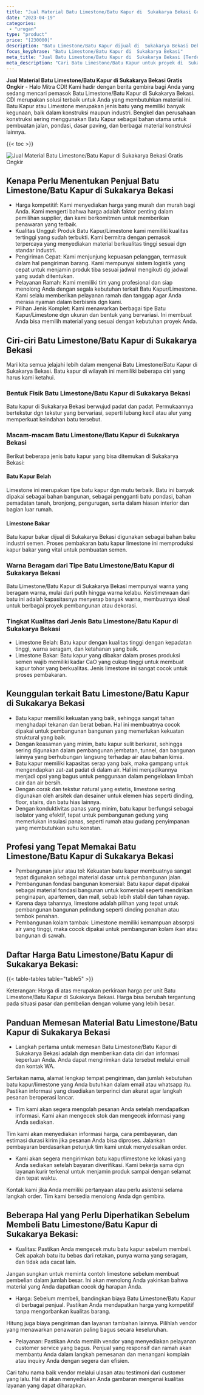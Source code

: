 ```yaml
---
title: "Jual Material Batu Limestone/Batu Kapur di  Sukakarya Bekasi Gratis Ongkir"
date: "2023-04-19"
categories:
 - "urugan"
type: "product"
price: "[230000]"
description: "Batu Limestone/Batu Kapur dijual di  Sukakarya Bekasi Dekat. Batu Limestone/Batu Kapur ini sering dipakai dalam proyek konstruksi sebagai batu alam yang elegan dan tahan lama. Kontak kami untuk mendapatkan informasi lebih lanjut."
focus_keyphrase: "Batu Limestone/Batu Kapur di  Sukakarya Bekasi"
meta_title: "Jual Batu Limestone/Batu Kapur di  Sukakarya Bekasi [Terdekat] - CDI"
meta_description: "Cari Batu Limestone/Batu Kapur untuk proyek di  Sukakarya Bekasi? Kami menyediakan Batu Limestone/Batu Kapur berkualitas untuk material dinding. Dapatkan penawaran terbaik sekarang."
---
```


**Jual Material Batu Limestone/Batu Kapur di  Sukakarya Bekasi Gratis Ongkir** - Halo Mitra CDI! Kami hadir dengan berita gembira bagi Anda yang sedang mencari pemasok Batu Limestone/Batu Kapur di  Sukakarya Bekasi. CDI merupakan solusi terbaik untuk Anda yang membutuhkan material ini. Batu Kapur atau Limestone merupakan jenis batu yang memiliki banyak kegunaan, baik dalam konstruksi maupun industri. Bengkel dan perusahaan konstruksi sering menggunakan Batu Kapur sebagai bahan utama untuk pembuatan jalan, pondasi, dasar paving, dan berbagai material konstruksi lainnya.

{{< toc >}}

![Jual Material Batu Limestone/Batu Kapur di  Sukakarya Bekasi Gratis Ongkir](/images/urugan/batu-limestone-41.jpg)

## Kenapa Perlu Menentukan Penjual Batu Limestone/Batu Kapur di  Sukakarya Bekasi

*   Harga kompetitif: Kami menyediakan harga yang murah dan murah bagi Anda. Kami mengerti bahwa harga adalah faktor penting dalam pemilihan supplier, dan kami berkomitmen untuk memberikan penawaran yang terbaik.
*   Kualitas Unggul: Produk Batu Kapur/Limestone kami memiliki kualitas tertinggi yang sudah terbukti. Kami bermitra dengan pemasok terpercaya yang menyediakan material berkualitas tinggi sesuai dgn standar industri.
*   Pengiriman Cepat: Kami menjunjung kepuasan pelanggan, termasuk dalam hal pengiriman barang. Kami mempunyai sistem logistik yang cepat untuk menjamin produk tiba sesuai jadwal mengikuti dg jadwal yang sudah ditentukan.
*   Pelayanan Ramah: Kami memiliki tim yang profesional dan siap menolong Anda dengan segala kebutuhan terkait Batu Kapur/Limestone. Kami selalu memberikan pelayanan ramah dan tanggap agar Anda merasa nyaman dalam berbisnis dgn kami.
*   Pilihan Jenis Komplet: Kami menawarkan berbagai tipe Batu Kapur/Limestone dgn ukuran dan bentuk yang bervariasi. Ini membuat Anda bisa memilih material yang sesuai dengan kebutuhan proyek Anda.

## Ciri-ciri Batu Limestone/Batu Kapur di  Sukakarya Bekasi

Mari kita semua jelajahi lebih dalam mengenai Batu Limestone/Batu Kapur di  Sukakarya Bekasi. Batu kapur di wilayah ini memiliki beberapa ciri yang harus kami ketahui.

### Bentuk Fisik Batu Limestone/Batu Kapur di  Sukakarya Bekasi

Batu kapur di  Sukakarya Bekasi berwujud padat dan padat. Permukaannya bertekstur dgn tekstur yang bervariasi, seperti lubang kecil atau alur yang memperkuat keindahan batu tersebut.

### Macam-macam Batu Limestone/Batu Kapur di  Sukakarya Bekasi

Berikut beberapa jenis batu kapur yang bisa ditemukan di  Sukakarya Bekasi:

#### Batu Kapur Belah

Limestone ini merupakan tipe batu kapur dgn mutu terbaik. Batu ini banyak dipakai sebagai bahan bangunan, sebagai pengganti batu pondasi, bahan pemadatan tanah, bronjong, pengurugan, serta dalam hiasan interior dan bagian luar rumah.

#### Limestone Bakar

Batu kapur bakar dijual di  Sukakarya Bekasi digunakan sebagai bahan baku industri semen. Proses pembakaran batu kapur limestone ini memproduksi kapur bakar yang vital untuk pembuatan semen.

### Warna Beragam dari Tipe Batu Limestone/Batu Kapur di  Sukakarya Bekasi

Batu Limestone/Batu Kapur di  Sukakarya Bekasi mempunyai warna yang beragam warna, mulai dari putih hingga warna kelabu. Keistimewaan dari batu ini adalah kapasitasnya menyerap banyak warna, membuatnya ideal untuk berbagai proyek pembangunan atau dekorasi.

### Tingkat Kualitas dari Jenis Batu Limestone/Batu Kapur di  Sukakarya Bekasi

*   Limestone Belah: Batu kapur dengan kualitas tinggi dengan kepadatan tinggi, warna seragam, dan ketahanan yang baik.
*   Limestone Bakar: Batu kapur yang dibakar dalam proses produksi semen wajib memiliki kadar CaO yang cukup tinggi untuk membuat kapur tohor yang berkualitas. Jenis limestone ini sangat cocok untuk proses pembakaran.

## Keunggulan terkait Batu Limestone/Batu Kapur di  Sukakarya Bekasi

*   Batu kapur memiliki kekuatan yang baik, sehingga sangat tahan menghadapi tekanan dan berat beban. Hal ini membuatnya cocok dipakai untuk pembangunan bangunan yang memerlukan kekuatan struktural yang baik.
*   Dengan keasaman yang minim, batu kapur sulit berkarat, sehingga sering digunakan dalam pembangunan jembatan, tunnel, dan bangunan lainnya yang berhubungan langsung terhadap air atau bahan kimia.
*   Batu kapur memiliki kapasitas serap yang baik, maka gampang untuk mengendapkan zat-zat padat di dalam air. Hal ini menjadikannya menjadi opsi yang bagus untuk penggunaan dalam pengelolaan limbah cair dan air bersih.
*   Dengan corak dan tekstur natural yang estetis, limestone sering digunakan oleh arsitek dan desainer untuk elemen hias seperti dinding, floor, stairs, dan batu hias lainnya.
*   Dengan konduktivitas panas yang minim, batu kapur berfungsi sebagai isolator yang efektif, tepat untuk pembangunan gedung yang memerlukan insulasi panas, seperti rumah atau gudang penyimpanan yang membutuhkan suhu konstan.

## Profesi yang Tepat Memakai Batu Limestone/Batu Kapur di  Sukakarya Bekasi

*   Pembangunan jalur atau tol: Kekuatan batu kapur membuatnya sangat tepat digunakan sebagai material dasar untuk pembangunan jalan.
*   Pembangunan fondasi bangunan komersial: Batu kapur dapat dipakai sebagai material fondasi bangunan untuk komersial seperti mendirikan penginapan, apartemen, dan mall, sebab lebih stabil dan tahan rayap.
*   Karena daya tahannya, limestone adalah pilihan yang tepat untuk pembangunan bangunan pelindung seperti dinding penahan atau tembok penahan.
*   Pembangunan kolam tambak: Limestone memiliki kemampuan absorpsi air yang tinggi, maka cocok dipakai untuk pembangunan kolam ikan atau bangunan di sawah.

## Daftar Harga Batu Limestone/Batu Kapur di  Sukakarya Bekasi:

{{< table-tables table="table5" >}}

Keterangan: Harga di atas merupakan perkiraan harga per unit Batu Limestone/Batu Kapur di  Sukakarya Bekasi. Harga bisa berubah tergantung pada situasi pasar dan pembelian dengan volume yang lebih besar.

## Panduan Memesan Material Batu Limestone/Batu Kapur di  Sukakarya Bekasi

*   Langkah pertama untuk memesan Batu Limestone/Batu Kapur di  Sukakarya Bekasi adalah dgn memberikan data diri dan informasi keperluan Anda. Anda dapat mengirimkan data tersebut melalui email dan kontak WA.

Sertakan nama, alamat lengkap tempat pengiriman, dan jumlah kebutuhan batu kapur/limestone yang Anda butuhkan dalam email atau whatsapp itu. Pastikan informasi yang disediakan terperinci dan akurat agar langkah pesanan beroperasi lancar.
*   Tim kami akan segera mengolah pesanan Anda setelah mendapatkan informasi. Kami akan mengecek stok dan mengecek informasi yang Anda sediakan.

Tim kami akan menyediakan informasi harga, cara pembayaran, dan estimasi durasi kirim jika pesanan Anda bisa diproses. Jalankan pembayaran berdasarkan petunjuk tim kami untuk menyelesaikan order.
*   Kami akan segera mengirimkan batu kapur/limestone ke lokasi yang Anda sediakan setelah bayaran diverifikasi. Kami bekerja sama dgn layanan kurir terkenal untuk menjamin produk sampai dengan selamat dan tepat waktu.

Kontak kami jika Anda memiliki pertanyaan atau perlu asistensi selama langkah order. Tim kami bersedia menolong Anda dgn gembira.

## Beberapa Hal yang Perlu Diperhatikan Sebelum Membeli Batu Limestone/Batu Kapur di  Sukakarya Bekasi:

*   Kualitas: Pastikan Anda mengecek mutu batu kapur sebelum membeli. Cek apakah batu itu bebas dari retakan, punya warna yang seragam, dan tidak ada cacat lain.

Jangan sungkan untuk meminta contoh limestone sebelum membuat pembelian dalam jumlah besar. Ini akan menolong Anda yakinkan bahwa material yang Anda dapatkan cocok dg harapan Anda.
*   Harga: Sebelum membeli, bandingkan biaya Batu Limestone/Batu Kapur di berbagai penjual. Pastikan Anda mendapatkan harga yang kompetitif tanpa mengorbankan kualitas barang.

Hitung juga biaya pengiriman dan layanan tambahan lainnya. Pilihlah vendor yang menawarkan penawaran paling bagus secara keseluruhan.
*   Pelayanan: Pastikan Anda memilih vendor yang menyediakan pelayanan customer service yang bagus. Penjual yang responsif dan ramah akan membantu Anda dalam langkah pemesanan dan menangani komplain atau inquiry Anda dengan segera dan efisien.

Cari tahu nama baik vendor melalui ulasan atau testimoni dari customer yang lalu. Hal ini akan menyediakan Anda gambaran mengenai kualitas layanan yang dapat diharapkan.
